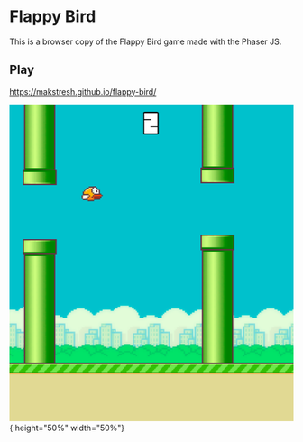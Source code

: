 # Flappy Bird
This is a browser copy of the Flappy Bird game made with the Phaser JS.
## Play
https://makstresh.github.io/flappy-bird/

![game state](https://github.com/MaksTresh/MaksTresh.github.io/blob/master/flappy-bird/example.png){:height="50%" width="50%"}

